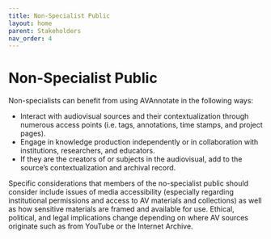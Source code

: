 ```yaml
---
title: Non-Specialist Public
layout: home
parent: Stakeholders
nav_order: 4
---
```

# Non-Specialist Public
Non-specialists can benefit from using AVAnnotate in the following ways:
- Interact with audiovisual sources and their contextualization through numerous access points (i.e. tags, annotations, time stamps, and project pages).
- Engage in knowledge production independently or in collaboration with institutions, researchers, and educators.
- If they are the creators of or subjects in the audiovisual, add to the source’s contextualization and archival record.

Specific considerations that members of the no-specialist public should consider  include issues of media accessibility (especially regarding institutional permissions and access to AV materials and collections) as well as how sensitive materials are framed and available for use. Ethical, political, and legal implications change depending on where AV sources originate such as from YouTube or the Internet Archive.  

